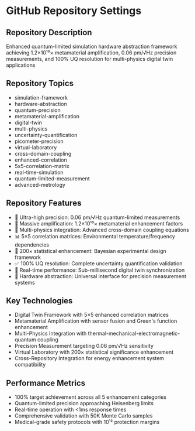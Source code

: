 # GitHub Repository Settings

## Repository Description
Enhanced quantum-limited simulation hardware abstraction framework achieving 1.2×10¹⁰× metamaterial amplification, 0.06 pm/√Hz precision measurements, and 100% UQ resolution for multi-physics digital twin applications

## Repository Topics
- simulation-framework
- hardware-abstraction
- quantum-precision
- metamaterial-amplification
- digital-twin
- multi-physics
- uncertainty-quantification
- picometer-precision
- virtual-laboratory
- cross-domain-coupling
- enhanced-correlation
- 5x5-correlation-matrix
- real-time-simulation
- quantum-limited-measurement
- advanced-metrology

## Repository Features
- 🎯 Ultra-high precision: 0.06 pm/√Hz quantum-limited measurements
- 🔬 Massive amplification: 1.2×10¹⁰× metamaterial enhancement factors
- 🔗 Multi-physics integration: Advanced cross-domain coupling equations
- 📊 5×5 correlation matrices: Environmental temperature/frequency dependencies
- 🧪 200× statistical enhancement: Bayesian experimental design framework
- ✅ 100% UQ resolution: Complete uncertainty quantification validation
- 🚀 Real-time performance: Sub-millisecond digital twin synchronization
- 🔧 Hardware abstraction: Universal interface for precision measurement systems

## Key Technologies
- Digital Twin Framework with 5×5 enhanced correlation matrices
- Metamaterial Amplification with sensor fusion and Green's function enhancement
- Multi-Physics Integration with thermal-mechanical-electromagnetic-quantum coupling
- Precision Measurement targeting 0.06 pm/√Hz sensitivity
- Virtual Laboratory with 200× statistical significance enhancement
- Cross-Repository Integration for energy enhancement system compatibility

## Performance Metrics
- 100% target achievement across all 5 enhancement categories
- Quantum-limited precision approaching Heisenberg limits
- Real-time operation with <1ms response times
- Comprehensive validation with 50K Monte Carlo samples
- Medical-grade safety protocols with 10¹² protection margins
